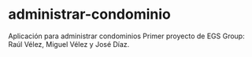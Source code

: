 # administrar-condominio
Aplicación para administrar condominios
Primer proyecto de EGS Group:  Raúl Vélez, Miguel Vélez y José Díaz.

